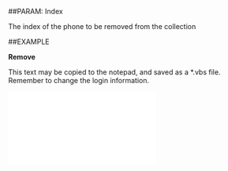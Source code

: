 

##PARAM: Index

The index of the phone to be removed from the collection





##EXAMPLE

**Remove**

This text may be copied to the notepad, and saved as a *.vbs file. Remember to change the login information.

![](../../Examples/vbs/SOPhones.Remove.vbs.txt)






